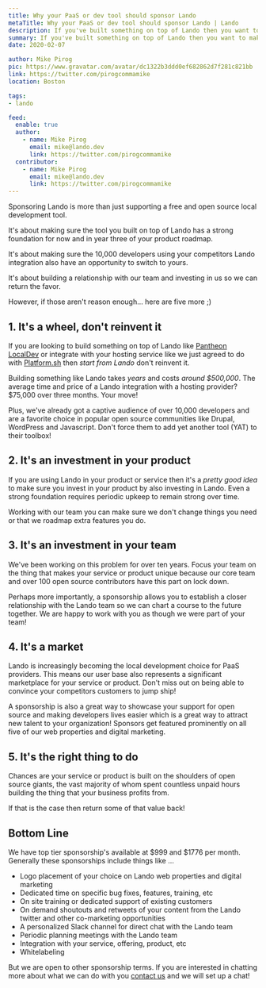 ```yaml
---
title: Why your PaaS or dev tool should sponsor Lando
metaTitle: Why your PaaS or dev tool should sponsor Lando | Lando
description: If you've built something on top of Lando then you want to make sure Lando has a strong foundation and you're coordinating roadmaps with us. If your competitor has a Lando integration then you are missing out on a big market!
summary: If you've built something on top of Lando then you want to make sure Lando has a strong foundation and you're coordinating roadmaps with us. If your competitor has a Lando integration then you are missing out on a big market!
date: 2020-02-07

author: Mike Pirog
pic: https://www.gravatar.com/avatar/dc1322b3ddd0ef682862d7f281c821bb
link: https://twitter.com/pirogcommamike
location: Boston

tags:
- lando

feed:
  enable: true
  author:
    - name: Mike Pirog
      email: mike@lando.dev
      link: https://twitter.com/pirogcommamike
  contributor:
    - name: Mike Pirog
      email: mike@lando.dev
      link: https://twitter.com/pirogcommamike
---
```


Sponsoring Lando is more than just supporting a free and open source local development tool.

It's about making sure the tool you built on top of Lando has a strong foundation for now and in year three of your product roadmap.

It's about making sure the 10,000 developers using your competitors Lando integration also have an opportunity to switch to yours.

It's about building a relationship with our team and investing in us so we can return the favor.

However, if those aren't reason enough... here are five more ;)

## 1. It's a wheel, don't reinvent it

If you are looking to build something on top of Lando like [Pantheon LocalDev](https://pantheon.io/localdev) or integrate with your hosting service like we just agreed to do with [Platform.sh](https://platform.sh/) then _start from Lando_ don't reinvent it.

Building something like Lando takes _years_ and costs _around $500,000_. The average time and price of a Lando integration with a hosting provider? $75,000 over three months. Your move!

Plus, we've already got a captive audience of over 10,000 developers and are a favorite choice in popular open source communities like Drupal, WordPress and Javascript. Don't force them to add yet another tool (YAT) to their toolbox!

## 2. It's an investment in your product

If you are using Lando in your product or service then it's a _pretty good idea_ to make sure you invest in your product by also investing in Lando. Even a strong foundation requires periodic upkeep to remain strong over time.

Working with our team you can make sure we don't change things you need or that we roadmap extra features you do.

## 3. It's an investment in your team

We've been working on this problem for over ten years. Focus your team on the thing that makes your service or product unique because our core team and over 100 open source contributors have this part on lock down.

Perhaps more importantly, a sponsorship allows you to establish a closer relationship with the Lando team so we can chart a course to the future together. We are happy to work with you as though we were part of your team!

## 4. It's a market

Lando is increasingly becoming the local development choice for PaaS providers. This means our user base also represents a significant marketplace for your service or product. Don't miss out on being able to convince your competitors customers to jump ship!

A sponsorship is also a great way to showcase your support for open source and making developers lives easier which is a great way to attract new talent to your organization! Sponsors get featured prominently on all five of our web properties and digital marketing.

## 5. It's the right thing to do

Chances are your service or product is built on the shoulders of open source giants, the vast majority of whom spent countless unpaid hours building the thing that your business profits from.

If that is the case then return some of that value back!

## Bottom Line

We have top tier sponsorship's available at $999 and $1776 per month. Generally these sponsorships include things like ...

* Logo placement of your choice on Lando web properties and digital marketing
* Dedicated time on specific bug fixes, features, training, etc
* On site training or dedicated support of existing customers
* On demand shoutouts and retweets of your content from the Lando twitter and other co-marketing opportunities
* A personalized Slack channel for direct chat with the Lando team
* Periodic planning meetings with the Lando team
* Integration with your service, offering, product, etc
* Whitelabeling

But we are open to other sponsorship terms. If you are interested in chatting more about what we can do with you [contact us](https://lando.dev/contact/) and we will set up a chat!
